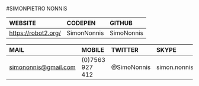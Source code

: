 #SIMONPIETRO NONNIS 

| WEBSITE             | CODEPEN     | GITHUB     |
|:------------------- |:----------  |:-----------|
| https://robot2.org/ | SimonNonnis | SimoNonnis |


| MAIL                 |MOBILE         |TWITTER    |SKYPE       |
|:--------------------|:--------------|:----------|:-----------|
| simononnis@gmail.com|(0)7563 927 412|@SimoNonnis|simon.nonnis|





